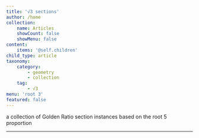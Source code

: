 ```yaml
---
title: '√3 sections'
author: /home
collection:
    name: Articles
    showCount: false
    showMenu: false
content:
    items: '@self.children'
child_type: article
taxonomy:
    category:
        - geometry
        - collection
    tag:
        - √3
menu: 'root 3'
featured: false
---
```


a collection of Golden Ratio section instances based on the root 5 proportion

___
